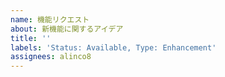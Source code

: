 ```yaml
---
name: 機能リクエスト
about: 新機能に関するアイデア
title: ''
labels: 'Status: Available, Type: Enhancement'
assignees: alinco8
---
```

